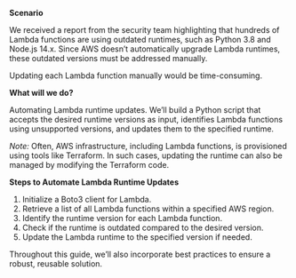 **Scenario**

We received a report from the security team highlighting that hundreds of Lambda functions are using outdated runtimes, such as Python 3.8 and Node.js 14.x. Since AWS doesn’t automatically upgrade Lambda runtimes, these outdated versions must be addressed manually.

Updating each Lambda function manually would be time-consuming.

**What will we do?**

 Automating Lambda runtime updates. We’ll build a Python script that accepts the desired runtime versions as input, identifies Lambda functions using unsupported versions, and updates them to the specified runtime.

*Note:* Often, AWS infrastructure, including Lambda functions, is provisioned using tools like Terraform. In such cases, updating the runtime can also be managed by modifying the Terraform code.

**Steps to Automate Lambda Runtime Updates**

1. Initialize a Boto3 client for Lambda.
2. Retrieve a list of all Lambda functions within a specified AWS region.
3. Identify the runtime version for each Lambda function.
4. Check if the runtime is outdated compared to the desired version.
5. Update the Lambda runtime to the specified version if needed.

Throughout this guide, we’ll also incorporate best practices to ensure a robust, reusable solution.
